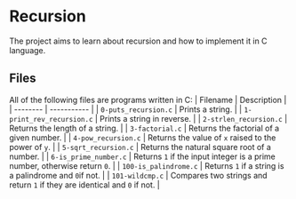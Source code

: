 # Recursion
The project aims to learn about recursion and how to implement it in C language.

## Files
All of the following files are programs written in C:
| Filename | Description |
| -------- | ----------- |
| `0-puts_recursion.c` | Prints a string. |
| `1-print_rev_recursion.c` | Prints a string in reverse. |
| `2-strlen_recursion.c` | Returns the length of a string. |
| `3-factorial.c` | Returns the factorial of a given number. |
| `4-pow_recursion.c` | Returns the value of `x` raised to the power of `y`. |
| `5-sqrt_recursion.c` | Returns the natural square root of a number. |
| `6-is_prime_number.c` | Returns `1` if the input integer is a prime number, otherwise return `0`. |
| `100-is_palindrome.c` | Returns `1` if a string is a palindrome and `0`if not. |
| `101-wildcmp.c` | Compares two strings and return `1` if they are identical and `0` if not. |
